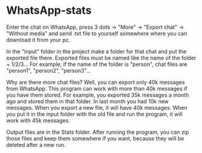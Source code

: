 # WhatsApp-stats
Enter the chat on WhatsApp, press 3 dots -> "More" -> "Export chat" -> "Without media" and send .txt file to yourself somewhere where you can download it from your pc.

In the "Input" folder in the project make a folder for that chat and put the exported file there. Exported files must be named like the name of the folder + 1/2/3... 
For example, if the name of the folder is "person", chat files are "person1", "person2", "person3"...

Why are there more chat files? Well, you can export only 40k messages from WhatsApp. This program can work with more than 40k messages if you have them stored. 
For example, you exported 35k messages a month ago and stored them in that folder. In last month you had 10k new messages.
When you export a new file, it will have 40k messages. When you put it in the input folder with the old file and run the program, it will work with 45k messages.

Output files are in the Stats folder. After running the program, you can zip those files and keep them somewhere if you want, because they will be deleted after a new run.

